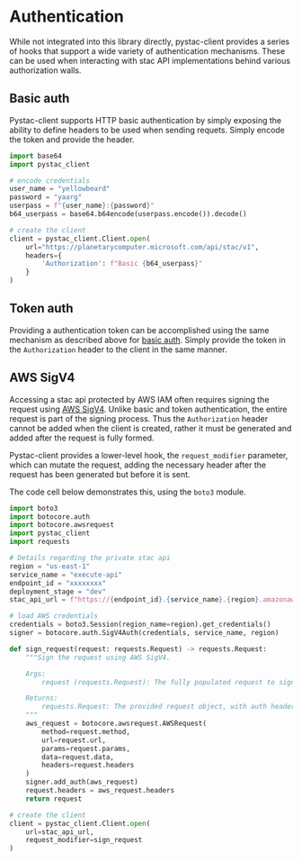 # Authentication

While not integrated into this library directly, pystac-client provides a series of hooks that support a wide variety of authentication mechanisms. These can be used when interacting with stac API implementations behind various authorization walls.

## Basic auth

Pystac-client supports HTTP basic authentication by simply exposing the ability to define headers to be used when sending requets.  Simply encode the token and provide the header.

```python
import base64
import pystac_client

# encode credentials
user_name = "yellowbeard"
password = "yaarg"
userpass = f"{user_name}:{password}"
b64_userpass = base64.b64encode(userpass.encode()).decode()

# create the client
client = pystac_client.Client.open(
    url="https://planetarycomputer.microsoft.com/api/stac/v1",
    headers={
        'Authorization': f"Basic {b64_userpass}"
    }
)
```

## Token auth

Providing a authentication token can be accomplished using the same mechanism as described above for [basic auth](#basic-auth). Simply provide the token in the `Authorization` header to the client in the same manner.

## AWS SigV4

Accessing a stac api protected by AWS IAM often requires signing the request using [AWS SigV4](https://docs.aws.amazon.com/general/latest/gr/signature-version-4.html). Unlike basic and token authentication, the entire request is part of the signing process. Thus the `Authorization` header cannot be added when the client is created, rather it must be generated and added after the request is fully formed.

Pystac-client provides a lower-level hook, the `request_modifier` parameter, which can mutate the request, adding the necessary header after the request has been generated but before it is sent.

The code cell below demonstrates this, using the `boto3` module.

```python
import boto3
import botocore.auth
import botocore.awsrequest
import pystac_client
import requests

# Details regarding the private stac api
region = "us-east-1"
service_name = "execute-api"
endpoint_id = "xxxxxxxx"
deployment_stage = "dev"
stac_api_url = f"https://{endpoint_id}.{service_name}.{region}.amazonaws.com/{deployment_stage}"

# load AWS credentials
credentials = boto3.Session(region_name=region).get_credentials()
signer = botocore.auth.SigV4Auth(credentials, service_name, region)

def sign_request(request: requests.Request) -> requests.Request:
    """Sign the request using AWS SigV4.

    Args:
        request (requests.Request): The fully populated request to sign.

    Returns:
        requests.Request: The provided request object, with auth header added.
    """
    aws_request = botocore.awsrequest.AWSRequest(
        method=request.method,
        url=request.url,
        params=request.params,
        data=request.data,
        headers=request.headers
    )
    signer.add_auth(aws_request)
    request.headers = aws_request.headers
    return request

# create the client
client = pystac_client.Client.open(
    url=stac_api_url,
    request_modifier=sign_request
)
```
